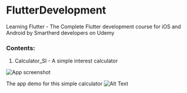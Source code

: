 # FlutterDevelopment
Learning Flutter - The Complete Flutter development course for iOS and Android by Smartherd developers on Udemy

### Contents:

1. Calculator_SI - A simple interest calculator

![App screenshot](./Desktop/calculator.png)

The app demo for this simple calculator
![Alt Text](https://drive.google.com/open?id=1QiYVxHXrBB_QptQ2tWVD0GxVMTcbAKlO "App demo")
